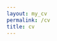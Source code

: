 ```yaml
---
layout: my_cv
permalink: /cv
title: cv
---
```


<!--embed src="/assets/cv/my_cv.pdf" width="100%" height="1000px" type="application/pdf" /-->
